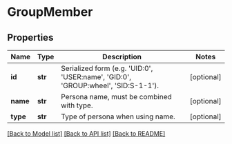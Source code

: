 # GroupMember

## Properties
Name | Type | Description | Notes
------------ | ------------- | ------------- | -------------
**id** | **str** | Serialized form (e.g. &#39;UID:0&#39;, &#39;USER:name&#39;, &#39;GID:0&#39;, &#39;GROUP:wheel&#39;, &#39;SID:S-1-1&#39;). | [optional] 
**name** | **str** | Persona name, must be combined with type. | [optional] 
**type** | **str** | Type of persona when using name. | [optional] 

[[Back to Model list]](../README.md#documentation-for-models) [[Back to API list]](../README.md#documentation-for-api-endpoints) [[Back to README]](../README.md)


